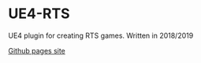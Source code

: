# UE4-RTS
UE4 plugin for creating RTS games. Written in 2018/2019

[Github pages site](https://freshmutroom.github.io/UE4-RTS/)
